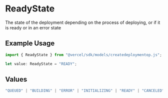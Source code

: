 # ReadyState

The state of the deployment depending on the process of deploying, or if it is ready or in an error state

## Example Usage

```typescript
import { ReadyState } from "@vercel/sdk/models/createdeploymentop.js";

let value: ReadyState = "READY";
```

## Values

```typescript
"QUEUED" | "BUILDING" | "ERROR" | "INITIALIZING" | "READY" | "CANCELED"
```